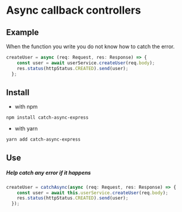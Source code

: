 # Async callback controllers


## Example

When the function you write you do not know how to catch the error.

```typescript
createUser = async (req: Request, res: Response) => {
    const user = await userService.createUser(req.body);
    res.status(httpStatus.CREATED).send(user);
  };
```

## Install

- with npm
```command
npm install catch-async-express 
```
- with yarn
```command
yarn add catch-async-express 
```

## Use
##### Help catch any error if it happens

```typescript
createUser = catchAsync(async (req: Request, res: Response) => {
    const user = await this.userService.createUser(req.body);
    res.status(httpStatus.CREATED).send(user);
  });
```

